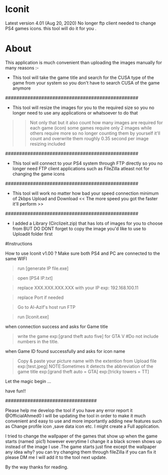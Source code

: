 # Iconit
Latest version 4.01 (Aug 20, 2020)
No longer ftp client needed to change PS4 games icons. this tool will do it for you .

# About

This application is much convenient than uploading the images manually for many reasons :-

* This tool will take the game title and search for the CUSA type of the game from your system so you don't have to search CUSA of the game anymore 

################################################
* This tool will resize the images for you to the required size so you no longer need to use any applications or whatsoever to do that 

>> Not only that but it also count how many images are required for each game (icon) some games require only 2 images while others require more so no longer counting them by yourself it'll count and overwrite them roughly 0.35 second per image resizing included

################################################
* This tool will connect to your PS4 system through FTP directly so you no longer need FTP client applications such as FileZilla atleast not for changing the game icons

################################################
* This tool will work no matter how bad your speed connection minimum of 2kbps Upload and Download << The more speed you got the faster it'll perform >>

################################################
* I added a Library (Circlizeit.zip) that has lots of images for you to choose
from BUT DO DONT forget to copy the image you'd like to 
use to Uploadit folder first



#Instructions

How to use Iconit v1.00 ?
Make sure both PS4 and PC 
are connected to the same WIFI

>run [generate IP file.exe] 

>open [PS4 IP.txt]

>replace XXX.XXX.XXX.XXX with your IP 
    exp: 192.168.100.11

>replace Port if needed

>Go to Al-Azif's host 
>run FTP

>run [Iconit.exe]

when connection success and asks
for Game title 

>write the game 
 exp:[grand theft auto five] for GTA V #Do not include numbers in the title.

when Game ID found successfully and
asks for icon name 

>Copy & paste your picture name with the
 extention from Upload file
 exp:[test.jpeg]
NOTE:Sometimes it detects the
abbreviation of the game title
exp:[grand theft auto = GTA]
exp:[tricky towers = TT]

Let the magic begin ...

have fun!!

#################################

Please help me develop the tool if you have any error report it @OfficialAhmed0
I will be updating the tool in order to make it much convenient and easy to use
and more importantly adding new features such as Change
profile icon ,save data icon etc.
I might create a Full application.

I tried to change the wallpaper of the games that show up when the game starts (named :pic1) however everytime I change
it a black screen shows up instead of the image I use .The
game starts just fine except the wallpaper any idea why?
you can try changing them through fileZilla if you can fix it
please DM me I will add it to the tool next update.

By the way thanks for reading. 

